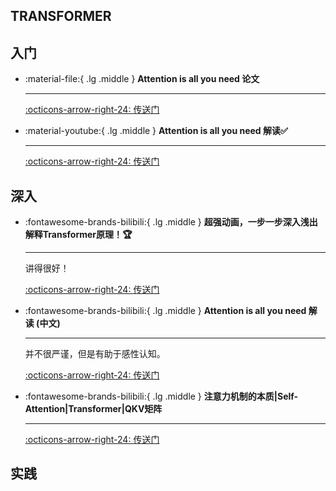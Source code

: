 ## __TRANSFORMER__

## __入门__

<div class="grid cards" markdown>

-   :material-file:{ .lg .middle } __Attention is all you need 论文__ 

    ---


    [:octicons-arrow-right-24: <a href="https://arxiv.org/abs/1706.03762" target="_blank"> 传送门 </a>](#)

-   :material-youtube:{ .lg .middle } __Attention is all you need 解读✅__ 

    ---


    [:octicons-arrow-right-24: <a href="https://www.bilibili.com/video/BV1pu411o7BE/?spm_id_from=333.1387.collection.video_card.click&vd_source=5a427660f0337fedc22d4803661d493f" target="_blank"> 传送门 </a>](#)

</div>

## __深入__

<div class="grid cards" markdown>

-   :fontawesome-brands-bilibili:{ .lg .middle } __超强动画，一步一步深入浅出解释Transformer原理！🏆__ 

    ---

    讲得很好！

    [:octicons-arrow-right-24: <a href="https://www.youtube.com/watch?v=4Bdc55j80l8" target="_blank"> 传送门 </a>](#)

-   :fontawesome-brands-bilibili:{ .lg .middle } __Attention is all you need 解读 (中文)__ 

    ---
    并不很严谨，但是有助于感性认知。

    [:octicons-arrow-right-24: <a href="https://www.bilibili.com/video/BV14m421u7EM/?spm_id_from=333.337.search-card.all.click&vd_source=5a427660f0337fedc22d4803661d493f" target="_blank"> 传送门 </a>](#)

-   :fontawesome-brands-bilibili:{ .lg .middle } __注意力机制的本质|Self-Attention|Transformer|QKV矩阵__ 

    ---

    [:octicons-arrow-right-24: <a href="https://www.bilibili.com/video/BV1dt4y1J7ov/?spm_id_from=333.788.recommend_more_video.0&vd_source=5a427660f0337fedc22d4803661d493f" target="_blank"> 传送门 </a>](#)

</div>

## __实践__